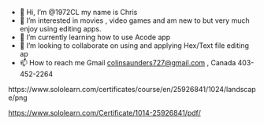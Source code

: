 - 👋 Hi, I’m @1972CL my name is Chris
- 👀 I’m interested in movies , video games and am new to but very much enjoy using editing apps.
- 🌱 I’m currently learning how to use Acode app
- 💞️ I’m looking to collaborate on using and applying Hex/Text file editing ap
- 📫 How to reach me Gmail colinsaunders727@gmail.com , Canada 403-452-2264

<!---
1972CL/1972CL is a ✨ special ✨ repository because its `README.md` (this file) appears on your GitHub profile.
You can click the Preview link to take a look at your changes.
--->https://www.sololearn.com/certificates/course/en/25926841/1024/landscape/png
https://www.sololearn.com/Certificate/1014-25926841/pdf/
